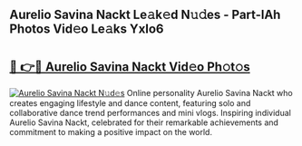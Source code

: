 ## Aurelio Savina Nackt Le𝚊k𝚎d N𝚞𝚍es - Part-lAh Photos Vid𝚎o Le𝚊ks YxIo6

# <h2><a href="http://fbajok.evod.top/?m=Aurelio+Savina+Nackt">🔗 👉🔴 Aurelio Savina Nackt Vid𝚎o Ph𝚘t𝚘s</a></h2>

[![Aurelio Savina Nackt N𝚞d𝚎s](https://i.imgur.com/8V9OHl7.gif)](http://fbajok.evod.top/?m=Aurelio+Savina+Nackt)
Online personality Aurelio Savina Nackt who creates engaging lifestyle and dance content, featuring solo and collaborative dance trend performances and mini vlogs. Inspiring individual Aurelio Savina Nackt, celebrated for their remarkable achievements and commitment to making a positive impact on the world. 
